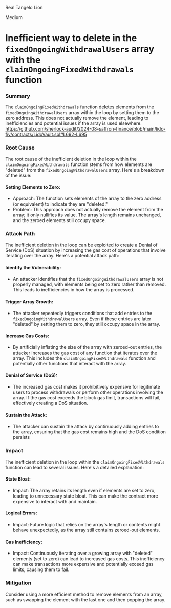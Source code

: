 Real Tangelo Lion

Medium

# Inefficient way to delete in the `fixedOngoingWithdrawalUsers` array with the `claimOngoingFixedWithdrawals` function

### Summary

The `claimOngoingFixedWithdrawals` function deletes elements from the `fixedOngoingWithdrawalUsers` array within the loop by setting them to the zero address. This does not actually remove the element, leading to inefficiencies and potential issues if the array is used elsewhere.
https://github.com/sherlock-audit/2024-08-saffron-finance/blob/main/lido-fiv/contracts/LidoVault.sol#L692-L695

### Root Cause

The root cause of the inefficient deletion in the loop within the `claimOngoingFixedWithdrawals` function stems from how elements are "deleted" from the `fixedOngoingWithdrawalUsers` array. Here's a breakdown of the issue:

#### Setting Elements to Zero:

* Approach: The function sets elements of the array to the zero address (or equivalent) to indicate they are "deleted."
* Problem: This approach does not actually remove the element from the array; it only nullifies its value. The array's length remains unchanged, and the zeroed elements still occupy space.

### Attack Path

The inefficient deletion in the loop can be exploited to create a Denial of Service (DoS) situation by increasing the gas cost of operations that involve iterating over the array. Here's a potential attack path:

#### Identify the Vulnerability:
* An attacker identifies that the `fixedOngoingWithdrawalUsers` array is not properly managed, with elements being set to zero rather than removed. This leads to inefficiencies in how the array is processed.

#### Trigger Array Growth:
* The attacker repeatedly triggers conditions that add entries to the `fixedOngoingWithdrawalUsers` array. Even if these entries are later "deleted" by setting them to zero, they still occupy space in the array.

#### Increase Gas Costs:
* By artificially inflating the size of the array with zeroed-out entries, the attacker increases the gas cost of any function that iterates over the array. This includes the `claimOngoingFixedWithdrawals` function and potentially other functions that interact with the array.

#### Denial of Service (DoS):
* The increased gas cost makes it prohibitively expensive for legitimate users to process withdrawals or perform other operations involving the array. If the gas cost exceeds the block gas limit, transactions will fail, effectively creating a DoS situation.

#### Sustain the Attack:
* The attacker can sustain the attack by continuously adding entries to the array, ensuring that the gas cost remains high and the DoS condition persists

### Impact

The inefficient deletion in the loop within the `claimOngoingFixedWithdrawals` function can lead to several issues. Here's a detailed explanation:

#### State Bloat:
* Impact: The array retains its length even if elements are set to zero, leading to unnecessary state bloat. This can make the contract more expensive to interact with and maintain.

#### Logical Errors:
* Impact: Future logic that relies on the array's length or contents might behave unexpectedly, as the array still contains zeroed-out elements.

#### Gas Inefficiency:
* Impact: Continuously iterating over a growing array with "deleted" elements (set to zero) can lead to increased gas costs. This inefficiency can make transactions more expensive and potentially exceed gas limits, causing them to fail.

### Mitigation

 Consider using a more efficient method to remove elements from an array, such as swapping the element with the last one and then popping the array.

